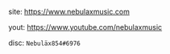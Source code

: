 site: https://www.nebulaxmusic.com

yout: https://www.youtube.com/nebulaxmusic

disc: `Nebuläx854#6976`
